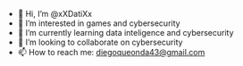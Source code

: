 - 👋 Hi, I’m @xXDatiXx
- 👀 I’m interested in games and cybersecurity
- 🌱 I’m currently learning data inteligence and cybersecurity
- 💞️ I’m looking to collaborate on cybersecurity
- 📫 How to reach me: diegoqueonda43@gmail.com
